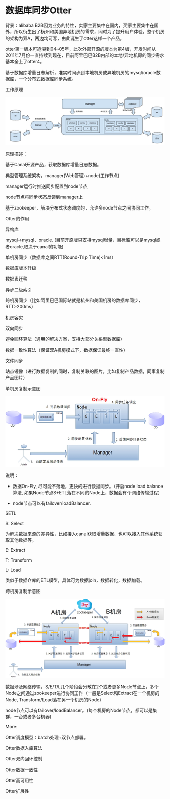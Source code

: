# 数据库同步Otter

背景：alibaba B2B因为业务的特性，卖家主要集中在国内，买家主要集中在国外，所以衍生出了杭州和美国异地机房的需求，同时为了提升用户体验，整个机房的架构为双A，两边均可写，由此诞生了otter这样一个产品。

otter第一版本可追溯到04~05年，此次外部开源的版本为第4版，开发时间从2011年7月份一直持续到现在，目前阿里巴巴B2B内部的本地/异地机房的同步需求基本全上了otter4。

基于数据库增量日志解析，准实时同步到本地机房或异地机房的mysql/oracle数据库，一个分布式数据库同步系统。

工作原理

![](/otter.png)

原理描述：

基于Canal开源产品，获取数据库增量日志数据。

典型管理系统架构，manager\(Web管理\)+node\(工作节点\)

manager运行时推送同步配置到node节点

node节点将同步状态反馈到manager上

基于zookeeper，解决分布式状态调度的，允许多node节点之间协同工作。

Otter的作用

异构库

mysql-&gt;mysql、oracle. \(目前开原版只支持mysql增量，目标库可以是mysql或者oracle,取决于canal的功能\)

单机房同步（数据库之间RTT\(Round-Trip Time\)&lt;1ms）

数据库版本升级

数据表迁移

异步二级索引

跨机房同步（比如阿里巴巴国际站就是杭州和美国机房的数据库同步，RTT&gt;200ms）

机房容灾

双向同步

避免回环算法（通用的解决方案，支持大部分关系型数据库）

数据一致性算法（保证双A机房模式下，数据保证最终一直性）

文件同步

站点镜像（进行数据复制的同时，复制关联的图片，比如复制产品数据，同事复制产品图片）

单机房复制示意图

![](/otter_syn.png)

说明：

* 数据On-Fly, 尽可能不落地，更快的进行数据同步。（开启node load balance算法, 如果Node节点S+ETL落在不同的Node上，数据会有个网络传输过程）

* node节点可以有failover/loadBalancer.

SETL

S: Select

为解决数据来源的差异性，比如接入canal获取增量数据，也可以接入其他系统获取其他数据等。

E: Extract

T: Transform

L: Load

类似于数据仓库的ETL模型，具体可为数据join，数据转化，数据加载。

跨机房复制示意图

![](/mysql_ab.png)

数据涉及网络传输，S/E/T/L几个阶段会分散在2个或者更多Node节点上，多个Node之间通过zookeeper进行协同工作（一般是Select和Extract在一个机房的Node, Transform/Load落在另一个机房的Node）

node节点可以有failover/loadBalancer。\(每个机房的Node节点，都可以是集群，一台或者多台机器\)

More:

Otter调度模型：batch处理+双节点部署。

Otter数据入库算法

Otter双向回环控制

Otter数据一致性

Otter高可用性

Otter扩展性

